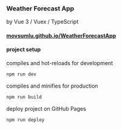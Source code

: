 ### Weather Forecast App

by Vue 3 / Vuex / TypeScript

#### [movsumlu.github.io/WeatherForecastApp](https://movsumlu.github.io/WeatherForecastApp/)

#### project setup

compiles and hot-reloads for development

```bash
npm run dev
```

compiles and minifies for production

```bash
npm run build
```

deploy project on GitHub Pages

```bash
npm run deploy
```
